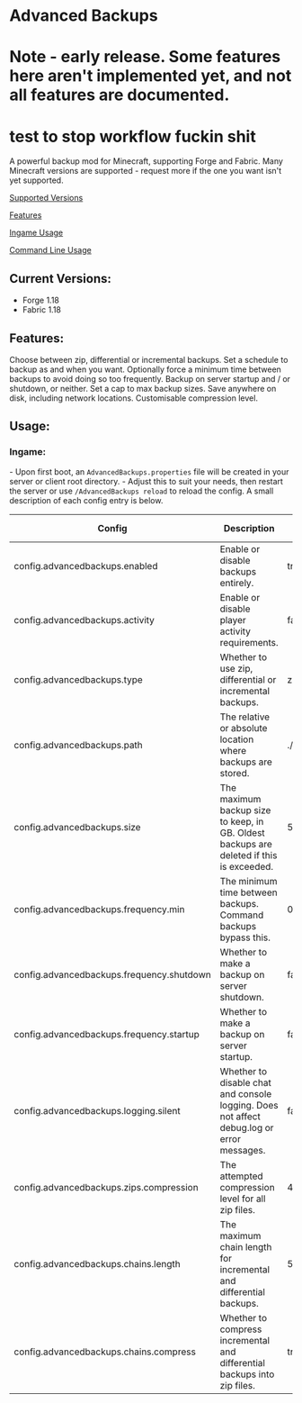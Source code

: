 # Advanced Backups

# Note - early release. Some features here aren't implemented yet, and not all features are documented.   
# test to stop workflow fuckin shit
A powerful backup mod for Minecraft, supporting Forge and Fabric.
Many Minecraft versions are supported - request more if the one you want isn't yet supported.

[Supported Versions](#current-versions)

[Features](#features)

[Ingame Usage](#ingame)

[Command Line Usage](#commandline)

## Current Versions:
- Forge 1.18 
- Fabric 1.18

## Features:
Choose between zip, differential or incremental backups.
Set a schedule to backup as and when you want.
Optionally force a minimum time between backups to avoid doing so too frequently.
Backup on server startup and / or shutdown, or neither.
Set a cap to max backup sizes.
Save anywhere on disk, including network locations.
Customisable compression level.


## Usage:

### Ingame:
\- Upon first boot, an `AdvancedBackups.properties` file will be created in your server or client root directory.
\- Adjust this to suit your needs, then restart the server or use `/AdvancedBackups reload` to reload the config. A small description of each config entry is below.

| Config      | Description | Default Value |
| ----------- | ----------- | ------------- |
| config.advancedbackups.enabled      | Enable or disable backups entirely. | true |
| config.advancedbackups.activity   | Enable or disable player activity requirements. | false |
| config.advancedbackups.type   | Whether to use zip, differential or incremental backups. | zip |
| config.advancedbackups.path   | The relative or absolute location where backups are stored. | ./backups |
| config.advancedbackups.size   | The maximum backup size to keep, in GB. Oldest backups are deleted if this is exceeded. | 50 |
| config.advancedbackups.frequency.min   | The minimum time between backups. Command backups bypass this. | 0.5 |
| config.advancedbackups.frequency.shutdown  | Whether to make a backup on server shutdown. | false |
| config.advancedbackups.frequency.startup  | Whether to make a backup on server startup. | false |
| config.advancedbackups.logging.silent  | Whether to disable chat and console logging. Does not affect debug.log or error messages. | false |
| config.advancedbackups.zips.compression  | The attempted compression level for all zip files. | 4 |
| config.advancedbackups.chains.length  | The maximum chain length for incremental and differential backups. | 50 |
| config.advancedbackups.chains.compress  | Whether to compress incremental and differential backups into zip files. | true |
